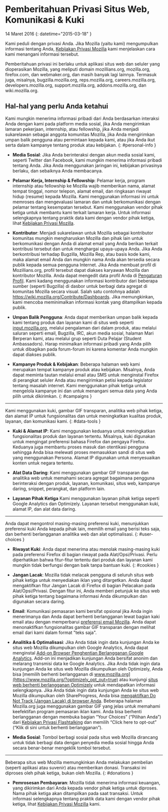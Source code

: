 # Pemberitahuan Privasi Situs Web, Komunikasi & Kuki

14 Maret 2016
{: datetime="2015-03-18" }

Kami peduli dengan privasi Anda. Jika Mozilla (yaitu kami) mengumpulkan informasi tentang Anda, [Kebijakan Privasi Mozilla](https://www.mozilla.org/privacy/) kami menjelaskan cara kami menangani informasi tersebut.

Pemberitahuan privasi ini berlaku untuk aplikasi situs web dan seluler yang dioperasikan Mozilla, yang meliputi domain mozillians.org, mozilla.org, firefox.com, dan webmaker.org, dan masih banyak lagi lainnya. Termasuk juga, misalnya, bugzilla.mozilla.org, reps.mozilla.org, careers.mozilla.org, developers.mozilla.org, support.mozilla.org, addons.mozilla.org, dan wiki.mozilla.org.

## Hal-hal yang perlu Anda ketahui

Kami mungkin menerima informasi pribadi dari Anda berdasarkan interaksi Anda dengan kami pada platform media sosial, jika Anda mengirimkan lamaran pekerjaan, internship, atau fellowship, jika Anda menjadi sukarelawan sebagai anggota komunitas Mozilla, jika Anda mengirimkan umpan balik pengguna atau permintaan kepada kami, atau jika Anda ikut serta dalam kampanye tentang produk atau kebijakan. 
{: #personal-info }

* **Media Sosial**: Jika Anda berinteraksi dengan akun media sosial kami, seperti Twitter dan Facebook, kami mungkin menerima informasi pribadi tentang Anda. Jika Anda menggunakan jaringan ini, kebijakan privasinya berlaku, dan sebaiknya Anda membacanya.

* **Pelamar Kerja, Internship & Fellowship**: Pelamar kerja, program internship atau fellowship ke Mozilla wajib memberikan nama, alamat tempat tinggal, nomor telepon, alamat email, dan ringkasan riwayat hidup (resume) kepada Mozilla. Kami menggunakan informasi ini untuk memroses dan mengevaluasi lamaran dan untuk berkomunikasi dengan pelamar tentang kesempatan tersebut. Kami menggunakan vendor pihak ketiga untuk membantu kami terkait lamaran kerja. Untuk informasi selengkapnya tentang praktik data kami dengan vendor pihak ketiga, lihat [Kebijakan Privasi Mozilla](https://www.mozilla.org/privacy/).

* **Kontributor**: Menjadi sukarelawan untuk Mozilla sebagai kontributor komunitas mungkin mengharuskan Mozilla dan pihak lain untuk berkomunikasi dengan Anda di alamat email yang Anda berikan terkait kontribusi tersebut dan untuk menghargai upaya-upaya Anda. Jika Anda berkontribusi terhadap Bugzilla, Mozilla Rep, atau basis kode kami, maka alamat email Anda dan mungkin nama Anda akan tersedia secara publik kepada semua pengguna Internet. Jika Anda membuat profil di Mozillians.org, profil tersebut dapat diakses karyawan Mozilla dan kontributor Mozilla. Anda dapat mengedit data profil Anda di [Pengaturan Profil](https://mozillians.org/user/edit). Kami kadang menggunakan informasi kontributor dari beberapa sumber (seperti Bugzilla) di dasbor untuk berbagi data agregat di komunitas Mozilla secara visual. Salah satu contohnya adalah <https://wiki.mozilla.org/Contribute/Dashboards>. Jika memungkinkan, kami mencoba meminimalkan informasi kontak yang ditampilkan kepada publik.

* **Umpan Balik Pengguna**: Anda dapat memberikan umpan balik kepada kami tentang produk dan layanan kami di situs web seperti [input.mozilla.org](https://input.mozilla.org/), melalui pengalaman dari dalam produk, atau melalui saluran seperti email, Bugzilla, IRC, akun media sosial, halaman Mari Berperan kami, atau melalui grup seperti Duta Pelajar (Student Ambassadors). Harap minimalkan informasi pribadi yang Anda pilih untuk dibagikan pada forum-forum ini karena komentar Anda mungkin dapat diakses publik.

* **Kampanye Produk & Kebijakan**: Beberapa halaman web kami merupakan tempat kampanye produk atau kebijakan. Misalnya, Anda dapat meminta tautan melalui email atau SMS untuk menginstal Firefox di perangkat seluler Anda atau mengirimkan petisi kepada legislator tentang masalah internet. Kami menggunakan pihak ketiga untuk mengelola kampanye ini dan untuk menangani semua data yang Anda pilih untuk dikirimkan.
{: #campaigns }

---------------------------------------

Kami menggunakan kuki, gambar GIF transparan, analitika web pihak ketiga, dan alamat IP untuk fungsionalitas dan untuk meningkatkan kualitas produk, layanan, dan komunikasi kami. 
{: #data-tools }

* **Kuki & Alamat IP**: Kami menggunakan keduanya untuk meningkatkan fungsionalitas produk dan layanan tertentu. Misalnya, kuki digunakan untuk mengingat preferensi bahasa Firefox dan pengaya Firefox. Keduanya juga membantu proses masuk dan otentikasi pengguna sehingga Anda bisa melewati proses memasukkan sandi di situs web yang menggunakan Persona. Alamat IP digunakan untuk menyesuaikan konten untuk negara tertentu.

* **Alat Data Daring**: Kami menggunakan gambar GIF transparan dan analitika web untuk memahami secara agregat bagaimana pengguna berinteraksi dengan produk, layanan, komunikasi, situs web, kampanye daring, snippet, perangkat, dan platform lain.

* **Layanan Pihak Ketiga** Kami menggunakan layanan pihak ketiga seperti Google Analytics dan Optimizely. Layanan tersebut menggunakan kuki, alamat IP, dan alat data daring.

---------------------------------------

Anda dapat mengontrol masing-masing preferensi kuki, menunjukkan preferensi kuki Anda kepada pihak lain, memilih email yang berisi teks saja, dan berhenti berlangganan analitika web dan alat optimalisasi. 
{: #user-choices }

* **Riwayat Kuki**: Anda dapat menerima atau menolak masing-masing kuki pada preferensi Firefox di bagian riwayat pada Alat/Opsi/Privasi. Perlu diperhatikan bahwa fitur-fitur tertentu dari produk dan layanan kami mungkin tidak berfungsi dengan baik tanpa bantuan kuki.
{: #cookies }

* **Jangan Lacak**: Mozilla tidak melacak pengguna di seluruh situs web pihak ketiga untuk menyediakan iklan yang ditargetkan. Anda dapat mengaktifkan fitur Jangan Lacak di Firefox di bagian Pelacakan pada Alat/Opsi/Privasi. Dengan fitur ini, Anda memberi petunjuk ke situs web pihak ketiga tentang bagaimana informasi Anda dikumpulkan dan digunakan secara daring.

* **Email**: Komunikasi pemasaran kami bersifat opsional jika Anda ingin menerimanya dan Anda dapat berhenti berlangganan lewat bagian kaki email atau dengan memperbarui [preferensi email Mozilla](https://www.mozilla.org/newsletter/recovery/). Anda dapat menonaktifkan fungsionalitas gambar GIF transparan dengan melihat email dari kami dalam format "teks saja".

* **Analitika & Optimalisasi**: Jika Anda tidak ingin data kunjungan Anda ke situs web Mozilla dikumpulkan oleh Google Analytics, Anda dapat menginstal [Add-on Browser Penghentian Berlangganan Google Analytics](https://tools.google.com/dlpage/gaoptout). Add-on ini menjadikan kunjungan Anda bersifat anonim dan melarang transmisi data ke Google Analytics.
Jika Anda tidak ingin data kunjungan Anda ke situs web Mozilla dikumpulkan oleh Optimizely, Anda bisa [memilih berhenti berlangganan di www.mozilla.org](https://www.mozilla.org/?optimizely_opt_out=true) atau kunjungi [situs web berhenti berlangganan Optimizely](https://www.optimizely.com/opt_out) untuk mendapatkan informasi selengkapnya. Jika Anda tidak ingin data kunjungan Anda ke situs web Mozilla dikumpulkan oleh ShareProgress, Anda bisa [mengaktifkan Do Not Track (Jangan Lacak) di browser Anda](https://support.mozilla.org/kb/how-do-i-turn-do-not-track-feature). Beberapa halaman Mozilla.org juga menggunakan gambar GIF yang jelas untuk memahami keefektifan program pemasaran iklan kami.  Anda bisa berhenti berlangganan dengan membuka bagian “Your Choices” (“Pilihan Anda”) dari [Kebijakan Privasi Flashtalking](http://www.flashtalking.com/us/privacypolicy) dan memilih “Click here to opt-out” (“Klik di sini untuk berhenti berlangganan”).

* **Media Sosial**: Tombol berbagi sosial pada situs web Mozilla dirancang untuk tidak berbagi data dengan penyedia media sosial hingga Anda secara benar-benar mengeklik tombol tersebut.

---------------------------------------

Beberapa situs web Mozilla memungkinkan Anda melakukan pembelian (seperti aplikasi atau suvenir) atau memberikan donasi. Transaksi ini diproses oleh pihak ketiga, bukan oleh Mozilla. 
{: #donations }

* **Pemrosesan Pembayaran**: Mozilla tidak menerima informasi keuangan, yang dikirimkan dari Anda kepada vendor pihak ketiga untuk diproses. Nama pihak ketiga akan ditampilkan pada saat transaksi. Untuk informasi selengkapnya tentang praktik data kami dengan vendor pihak ketiga, lihat [Kebijakan Privasi Mozilla](https://www.mozilla.org/privacy/) kami.
